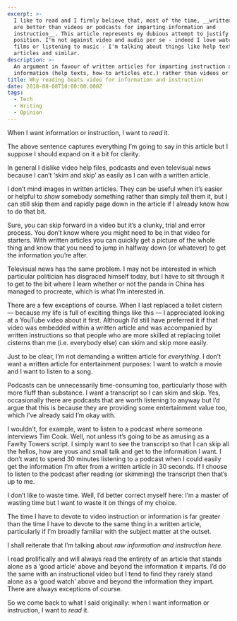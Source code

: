 ```yaml
---
excerpt: >-
  I like to read and I firmly believe that, most of the time, __written articles
  are better than videos or podcasts for imparting information and
  instruction__. This article represents my dubious attempt to justify that
  position. I'm not against video and audio per se - indeed I love watching
  films or listening to music - I'm talking about things like help texts, how-to
  articles and similar.
description: >-
  An argument in favour of written articles for imparting instruction and
  information (help texts, how-to articles etc.) rather than videos or podcasts.
title: Why reading beats video for information and instruction
date: 2018-08-08T10:00:00.000Z
tags:
  - Tech
  - Writing
  - Opinion
---
```

When I want information or instruction, I want to _read_ it.

The above sentence captures everything I’m going to say in this article but I suppose I should expand on it a bit for clarity.

In general I dislike video help files, podcasts and even televisual news because I can’t ‘skim and skip’ as easily as I can with a written article.

I don’t mind images in written articles. They can be useful when it’s easier or helpful to _show_ somebody something rather than simply _tell_ them it, but I can still skip them and rapidly page down in the article if I already know how to do that bit.

Sure, you can skip forward in a video but it’s a clunky, trial and error process. You don’t know where you might need to be in that video for starters. With written articles you can quickly get a picture of the whole thing and know that you need to jump in halfway down (or whatever) to get the information you’re after.

Televisual news has the same problem. I may not be interested in which particular politician has disgraced himself today, but I have to sit through it to get to the bit where I learn whether or not the panda in China has managed to procreate, which is what I’m interested in.

There are a few exceptions of course. When I last replaced a toilet cistern — because my life is full of exciting things like this — I appreciated looking at a YouTube video about it first. Although I’d still have preferred it if that video was embedded within a written article and was accompanied by written instructions so that people who are more skilled at replacing toilet cisterns than me (i.e. everybody else) can skim and skip more easily.

Just to be clear, I’m not demanding a written article for _everything_. I don’t want a written article for entertainment purposes: I want to watch a movie and I want to listen to a song. 

Podcasts can be unnecessarily time-consuming too, particularly those with more fluff than substance. I want a transcript so I can skim and skip. Yes, occasionally there are podcasts that are worth listening to anyway but I’d argue that this is because they are providing some entertainment value too, which I’ve already said I’m okay with.

I wouldn’t, for example, want to listen to a podcast where someone interviews Tim Cook. Well, not unless it’s going to be as amusing as a Fawlty Towers script. I simply want to see the transcript so that I can skip all the hellos, how are yous and small talk and get to the information I want. I don’t want to spend 30 minutes listening to a podcast when I could easily get the information I’m after from a written article in 30 seconds. If I choose to listen to the podcast after reading (or skimming) the transcript then that’s up to me.

I don’t like to waste time. Well, I’d better correct myself here: I’m a master of wasting time but I want to waste it on things of my choice.

The time I have to devote to video instruction or information is far greater than the time I have to devote to the same thing in a written article, particularly if I’m broadly familiar with the subject matter at the outset.

I shall reiterate that I’m talking about _raw information and instruction here_. 

I read prolifically and will always read the entirety of an article that stands alone as a ‘good article’ above and beyond the information it imparts. I’d do the same with an instructional video but I tend to find they rarely stand alone as a ‘good watch’ above and beyond the information they impart. There are always exceptions of course.

So we come back to what I said originally: when I want information or instruction, I want to _read_ it.

